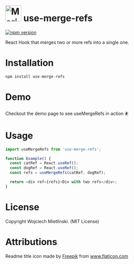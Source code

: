 # <img src="https://cdn-icons.flaticon.com/png/512/5288/premium/5288474.png?token=exp=1640722847~hmac=a9cc867f5698f4ade2f4f792ff8291ae" alt="MarineGEO circle logo" style="height: 50px; width:50px;" /> use-merge-refs

[![npm version](https://badge.fury.io/js/use-merge-refs.svg)](https://badge.fury.io/js/use-merge-refs)

React Hook that merges two or more refs into a single one.

# Installation

```js
npm install use-merge-refs
```

# Demo

Checkout the demo page to see useMergeRefs in action ⛹️

# Usage

```js
import useMergeRefs from 'use-merge-refs';

function Example() {
  const catRef = React.useRef();
  const dogRef = React.useRef();
  const refs = useMergeRefs(catRef, dogRef);

  return <div ref={refs}>Div with two refs</div>;
}
```

# License

Copyright Wojciech Mietlinski. (MIT License)

# Attributions

<div>Readme title icon made by <a href="https://www.flaticon.com/authors/freepik" title="Freepik">Freepik</a> from <a href="https://www.flaticon.com/" title="Flaticon">www.flaticon.com</a></div>
